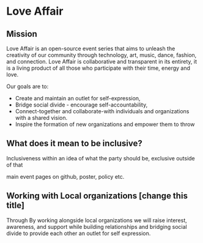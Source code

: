 
# Love Affair

## Mission 

Love Affair is an open-source event series that aims to unleash the
creativity of our community through technology, art, music, dance, fashion, and
connection. Love Affair is collaborative and transparent in its entirety, it is
a living product of all those who participate with their time, energy and love.

Our goals are to: 
 - Create and maintain an outlet for self-expression,
 - Bridge social divide - encourage self-accountability,
 - Connect-together and collaborate-with individuals and organizations with a
   shared vision. 
 - Inspire the formation of new organizations and empower them to throw

## What does it mean to be inclusive?

Inclusiveness within an idea of what the party should be, exclusive outside of that

main event pages on github, poster, policy etc.

## Working with Local organizations [change this title]

Through  By working alongside local organizations we will raise interest, awareness, and support while building relationships and bridging social divide to provide each other an outlet for self expression. 

